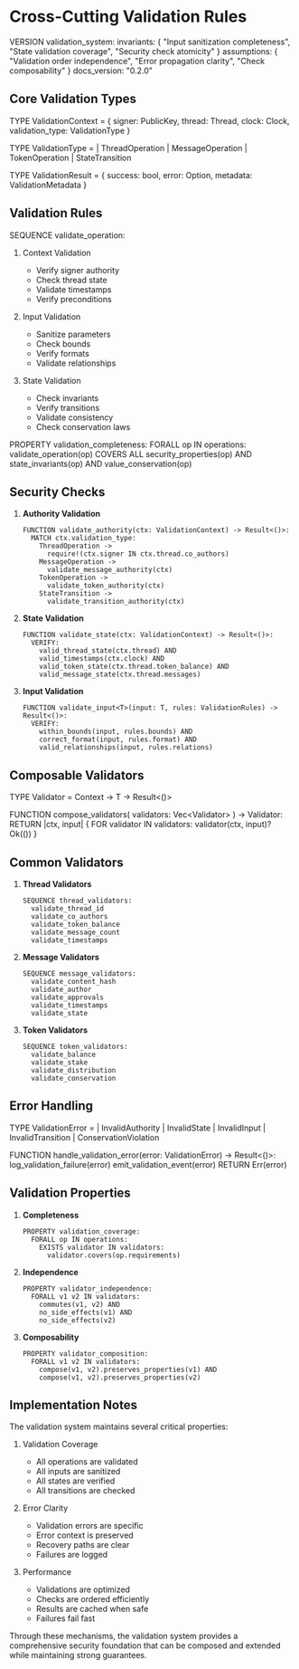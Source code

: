 # Cross-Cutting Validation Rules

VERSION validation_system:
invariants: {
"Input sanitization completeness",
"State validation coverage",
"Security check atomicity"
}
assumptions: {
"Validation order independence",
"Error propagation clarity",
"Check composability"
}
docs_version: "0.2.0"

## Core Validation Types

TYPE ValidationContext = {
signer: PublicKey,
thread: Thread,
clock: Clock,
validation_type: ValidationType
}

TYPE ValidationType =
| ThreadOperation
| MessageOperation
| TokenOperation
| StateTransition

TYPE ValidationResult = {
success: bool,
error: Option<ValidationError>,
metadata: ValidationMetadata
}

## Validation Rules

SEQUENCE validate_operation:

1. Context Validation

   - Verify signer authority
   - Check thread state
   - Validate timestamps
   - Verify preconditions

2. Input Validation

   - Sanitize parameters
   - Check bounds
   - Verify formats
   - Validate relationships

3. State Validation
   - Check invariants
   - Verify transitions
   - Validate consistency
   - Check conservation laws

PROPERTY validation_completeness:
FORALL op IN operations:
validate_operation(op) COVERS ALL
security_properties(op) AND
state_invariants(op) AND
value_conservation(op)

## Security Checks

1. **Authority Validation**

   ```
   FUNCTION validate_authority(ctx: ValidationContext) -> Result<()>:
     MATCH ctx.validation_type:
       ThreadOperation ->
         require!(ctx.signer IN ctx.thread.co_authors)
       MessageOperation ->
         validate_message_authority(ctx)
       TokenOperation ->
         validate_token_authority(ctx)
       StateTransition ->
         validate_transition_authority(ctx)
   ```

2. **State Validation**

   ```
   FUNCTION validate_state(ctx: ValidationContext) -> Result<()>:
     VERIFY:
       valid_thread_state(ctx.thread) AND
       valid_timestamps(ctx.clock) AND
       valid_token_state(ctx.thread.token_balance) AND
       valid_message_state(ctx.thread.messages)
   ```

3. **Input Validation**
   ```
   FUNCTION validate_input<T>(input: T, rules: ValidationRules) -> Result<()>:
     VERIFY:
       within_bounds(input, rules.bounds) AND
       correct_format(input, rules.format) AND
       valid_relationships(input, rules.relations)
   ```

## Composable Validators

TYPE Validator<T> = Context -> T -> Result<()>

FUNCTION compose_validators<T>(
validators: Vec<Validator<T>>
) -> Validator<T>:
RETURN |ctx, input| {
FOR validator IN validators:
validator(ctx, input)?
Ok(())
}

## Common Validators

1. **Thread Validators**

   ```
   SEQUENCE thread_validators:
     validate_thread_id
     validate_co_authors
     validate_token_balance
     validate_message_count
     validate_timestamps
   ```

2. **Message Validators**

   ```
   SEQUENCE message_validators:
     validate_content_hash
     validate_author
     validate_approvals
     validate_timestamps
     validate_state
   ```

3. **Token Validators**
   ```
   SEQUENCE token_validators:
     validate_balance
     validate_stake
     validate_distribution
     validate_conservation
   ```

## Error Handling

TYPE ValidationError =
| InvalidAuthority
| InvalidState
| InvalidInput
| InvalidTransition
| ConservationViolation

FUNCTION handle_validation_error(error: ValidationError) -> Result<()>:
log_validation_failure(error)
emit_validation_event(error)
RETURN Err(error)

## Validation Properties

1. **Completeness**

   ```
   PROPERTY validation_coverage:
     FORALL op IN operations:
       EXISTS validator IN validators:
         validator.covers(op.requirements)
   ```

2. **Independence**

   ```
   PROPERTY validator_independence:
     FORALL v1 v2 IN validators:
       commutes(v1, v2) AND
       no_side_effects(v1) AND
       no_side_effects(v2)
   ```

3. **Composability**
   ```
   PROPERTY validator_composition:
     FORALL v1 v2 IN validators:
       compose(v1, v2).preserves_properties(v1) AND
       compose(v1, v2).preserves_properties(v2)
   ```

## Implementation Notes

The validation system maintains several critical properties:

1. Validation Coverage

   - All operations are validated
   - All inputs are sanitized
   - All states are verified
   - All transitions are checked

2. Error Clarity

   - Validation errors are specific
   - Error context is preserved
   - Recovery paths are clear
   - Failures are logged

3. Performance
   - Validations are optimized
   - Checks are ordered efficiently
   - Results are cached when safe
   - Failures fail fast

Through these mechanisms, the validation system provides a comprehensive security foundation that can be composed and extended while maintaining strong guarantees.
